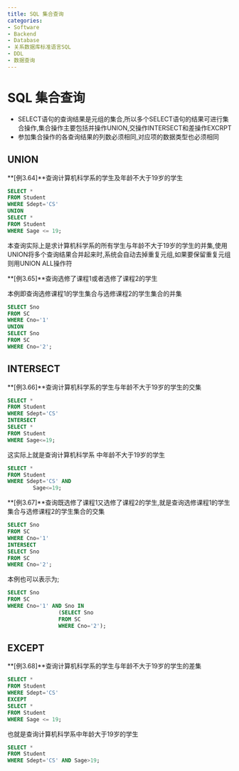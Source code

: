 ```yaml
---
title: SQL 集合查询
categories:
- Software
- Backend
- Database
- 关系数据库标准语言SQL
- DDL
- 数据查询
---
```

# SQL 集合查询

- SELECT语句的查询结果是元组的集合,所以多个SELECT语句的结果可进行集合操作,集合操作主要包括并操作UNION,交操作INTERSECT和差操作EXCRPT
- 参加集合操作的各查询结果的列数必须相同,对应项的数据类型也必须相同

## UNION

**[例3.64]**查询计算机科学系的学生及年龄不大于19岁的学生

```sql
SELECT *
FROM Student
WHERE Sdept='CS'
UNION
SELECT *
FROM Student
WHERE Sage <= 19;
```

本查询实际上是求计算机科学系的所有学生与年龄不大于19岁的学生的并集,使用UNION将多个查询结果合并起来时,系统会自动去掉重复元组,如果要保留重复元组则用UNION ALL操作符

**[例3.65]**查询选修了课程1或者选修了课程2的学生

本例即查询选修课程1的学生集合与选修课程2的学生集合的并集

```sql
SELECT Sno
FROM SC
WHERE Cno='1'
UNION
SELECT Sno
FROM SC
WHERE Cno='2';
```

## INTERSECT

**[例3.66]**查询计算机科学系的学生与年龄不大于19岁的学生的交集

```sql
SELECT *
FROM Student
WHERE Sdept='CS'
INTERSECT
SELECT *
FROM Student
WHERE Sage<=19;
```

这实际上就是查询计算机科学系 中年龄不大于19岁的学生

```sql
SELECT *
FROM Student
WHERE Sdept='CS' AND
		Sage<=19;
```

**[例3.67]**查询既选修了课程1又选修了课程2的学生,就是查询选修课程1的学生集合与选修课程2的学生集合的交集

```sql
SELECT Sno
FROM SC
WHERE Cno='1'
INTERSECT
SELECT Sno
FROM SC
WHERE Cno='2';
```

本例也可以表示为;

```sql
SELECT Sno
FROM SC
WHERE Cno='1' AND Sno IN
				(SELECT Sno
				FROM SC
				WHERE Cno='2');
```

## EXCEPT

**[例3.68]**查询计算机科学系的学生与年龄不大于19岁的学生的差集

```sql
SELECT *
FROM Student
WHERE Sdept='CS'
EXCEPT
SELECT *
FROM Student
WHERE Sage <= 19;
```

也就是查询计算机科学系中年龄大于19岁的学生

```sql
SELECT *
FROM Student
WHERE Sdept='CS' AND Sage>19;
```